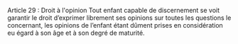 Article 29 : Droit à l'opinion
Tout enfant capable de discernement se voit garantir le droit d’exprimer librement ses opinions sur toutes les questions le concernant, les opinions de l’enfant étant dûment prises en considération eu égard à son âge et à son degré de maturité.